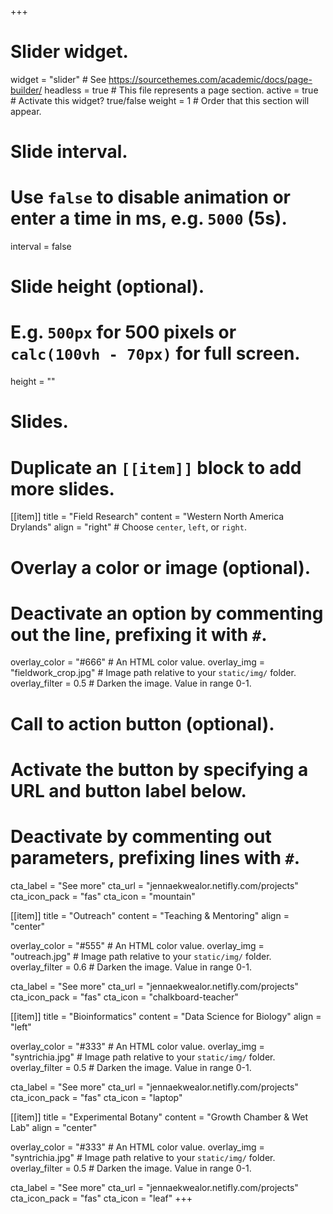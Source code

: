+++
# Slider widget.
widget = "slider"  # See https://sourcethemes.com/academic/docs/page-builder/
headless = true  # This file represents a page section.
active = true  # Activate this widget? true/false
weight = 1  # Order that this section will appear.

# Slide interval.
# Use `false` to disable animation or enter a time in ms, e.g. `5000` (5s).
interval = false

# Slide height (optional).
# E.g. `500px` for 500 pixels or `calc(100vh - 70px)` for full screen.
height = ""

# Slides.
# Duplicate an `[[item]]` block to add more slides.
[[item]]
  title = "Field Research"
  content = "Western North America Drylands"
  align = "right"  # Choose `center`, `left`, or `right`.

  # Overlay a color or image (optional).
  #   Deactivate an option by commenting out the line, prefixing it with `#`.
  overlay_color = "#666"  # An HTML color value.
  overlay_img = "fieldwork_crop.jpg"  # Image path relative to your `static/img/` folder.
  overlay_filter = 0.5  # Darken the image. Value in range 0-1.

  # Call to action button (optional).
  #   Activate the button by specifying a URL and button label below.
  #   Deactivate by commenting out parameters, prefixing lines with `#`.
   cta_label = "See more"
   cta_url = "jennaekwealor.netifly.com/projects"
   cta_icon_pack = "fas"
   cta_icon = "mountain"

[[item]]
  title = "Outreach"
  content = "Teaching & Mentoring"
  align = "center"

  overlay_color = "#555"  # An HTML color value.
  overlay_img = "outreach.jpg"  # Image path relative to your `static/img/` folder.
  overlay_filter = 0.6  # Darken the image. Value in range 0-1.
  
  cta_label = "See more"
   cta_url = "jennaekwealor.netifly.com/projects"
   cta_icon_pack = "fas"
   cta_icon = "chalkboard-teacher"

[[item]]
  title = "Bioinformatics"
  content = "Data Science for Biology"
  align = "left"

  overlay_color = "#333"  # An HTML color value.
  overlay_img = "syntrichia.jpg"  # Image path relative to your `static/img/` folder.
  overlay_filter = 0.5  # Darken the image. Value in range 0-1.
  
  cta_label = "See more"
   cta_url = "jennaekwealor.netifly.com/projects"
   cta_icon_pack = "fas"
   cta_icon = "laptop"
   
   [[item]]
  title = "Experimental Botany"
  content = "Growth Chamber & Wet Lab"
  align = "center"

  overlay_color = "#333"  # An HTML color value.
  overlay_img = "syntrichia.jpg"  # Image path relative to your `static/img/` folder.
  overlay_filter = 0.5  # Darken the image. Value in range 0-1.
  
  cta_label = "See more"
   cta_url = "jennaekwealor.netifly.com/projects"
   cta_icon_pack = "fas"
   cta_icon = "leaf"
+++
